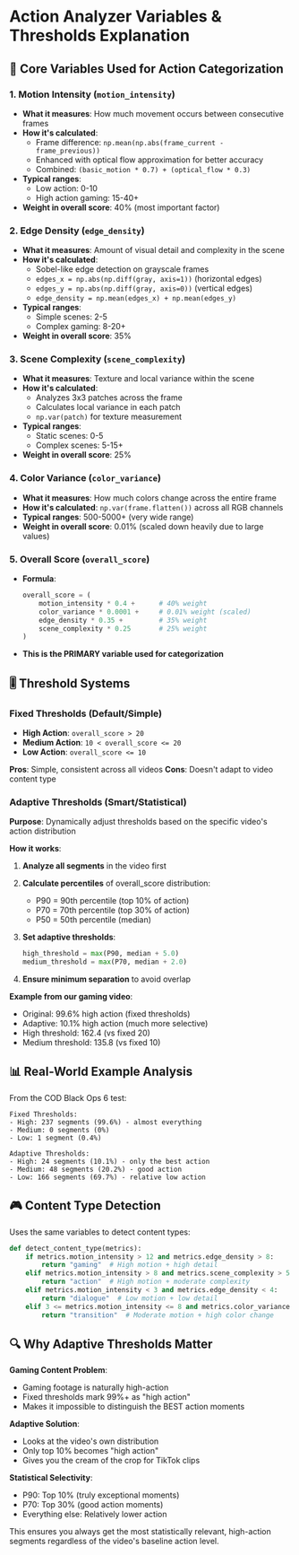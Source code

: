 # Action Analyzer Variables & Thresholds Explanation

## 🔢 Core Variables Used for Action Categorization

### 1. **Motion Intensity** (`motion_intensity`)
- **What it measures**: How much movement occurs between consecutive frames
- **How it's calculated**: 
  - Frame difference: `np.mean(np.abs(frame_current - frame_previous))`
  - Enhanced with optical flow approximation for better accuracy
  - Combined: `(basic_motion * 0.7) + (optical_flow * 0.3)`
- **Typical ranges**: 
  - Low action: 0-10
  - High action gaming: 15-40+
- **Weight in overall score**: 40% (most important factor)

### 2. **Edge Density** (`edge_density`)
- **What it measures**: Amount of visual detail and complexity in the scene
- **How it's calculated**: 
  - Sobel-like edge detection on grayscale frames
  - `edges_x = np.abs(np.diff(gray, axis=1))` (horizontal edges)
  - `edges_y = np.abs(np.diff(gray, axis=0))` (vertical edges)
  - `edge_density = np.mean(edges_x) + np.mean(edges_y)`
- **Typical ranges**:
  - Simple scenes: 2-5
  - Complex gaming: 8-20+
- **Weight in overall score**: 35%

### 3. **Scene Complexity** (`scene_complexity`)
- **What it measures**: Texture and local variance within the scene
- **How it's calculated**:
  - Analyzes 3x3 patches across the frame
  - Calculates local variance in each patch
  - `np.var(patch)` for texture measurement
- **Typical ranges**:
  - Static scenes: 0-5
  - Complex scenes: 5-15+
- **Weight in overall score**: 25%

### 4. **Color Variance** (`color_variance`)
- **What it measures**: How much colors change across the entire frame
- **How it's calculated**: `np.var(frame.flatten())` across all RGB channels
- **Typical ranges**: 500-5000+ (very wide range)
- **Weight in overall score**: 0.01% (scaled down heavily due to large values)

### 5. **Overall Score** (`overall_score`)
- **Formula**: 
  ```python
  overall_score = (
      motion_intensity * 0.4 +      # 40% weight
      color_variance * 0.0001 +     # 0.01% weight (scaled)
      edge_density * 0.35 +         # 35% weight  
      scene_complexity * 0.25       # 25% weight
  )
  ```
- **This is the PRIMARY variable used for categorization**

## 🎚️ Threshold Systems

### **Fixed Thresholds** (Default/Simple)
- **High Action**: `overall_score > 20`
- **Medium Action**: `10 < overall_score <= 20`
- **Low Action**: `overall_score <= 10`

**Pros**: Simple, consistent across all videos
**Cons**: Doesn't adapt to video content type

### **Adaptive Thresholds** (Smart/Statistical)
**Purpose**: Dynamically adjust thresholds based on the specific video's action distribution

**How it works**:
1. **Analyze all segments** in the video first
2. **Calculate percentiles** of overall_score distribution:
   - P90 = 90th percentile (top 10% of action)
   - P70 = 70th percentile (top 30% of action)
   - P50 = 50th percentile (median)

3. **Set adaptive thresholds**:
   ```python
   high_threshold = max(P90, median + 5.0)
   medium_threshold = max(P70, median + 2.0)
   ```

4. **Ensure minimum separation** to avoid overlap

**Example from our gaming video**:
- Original: 99.6% high action (fixed thresholds)
- Adaptive: 10.1% high action (much more selective)
- High threshold: 162.4 (vs fixed 20)
- Medium threshold: 135.8 (vs fixed 10)

## 📊 Real-World Example Analysis

From the COD Black Ops 6 test:
```
Fixed Thresholds:
- High: 237 segments (99.6%) - almost everything
- Medium: 0 segments (0%)
- Low: 1 segment (0.4%)

Adaptive Thresholds:
- High: 24 segments (10.1%) - only the best action
- Medium: 48 segments (20.2%) - good action
- Low: 166 segments (69.7%) - relative low action
```

## 🎮 Content Type Detection

Uses the same variables to detect content types:

```python
def detect_content_type(metrics):
    if metrics.motion_intensity > 12 and metrics.edge_density > 8:
        return "gaming"  # High motion + high detail
    elif metrics.motion_intensity > 8 and metrics.scene_complexity > 5:
        return "action"  # High motion + moderate complexity
    elif metrics.motion_intensity < 3 and metrics.edge_density < 4:
        return "dialogue"  # Low motion + low detail
    elif 3 <= metrics.motion_intensity <= 8 and metrics.color_variance > 2000:
        return "transition"  # Moderate motion + high color change
```

## 🔍 Why Adaptive Thresholds Matter

**Gaming Content Problem**: 
- Gaming footage is naturally high-action
- Fixed thresholds mark 99%+ as "high action"
- Makes it impossible to distinguish the BEST action moments

**Adaptive Solution**:
- Looks at the video's own distribution
- Only top 10% becomes "high action"
- Gives you the cream of the crop for TikTok clips

**Statistical Selectivity**:
- P90: Top 10% (truly exceptional moments)
- P70: Top 30% (good action moments)
- Everything else: Relatively lower action

This ensures you always get the most statistically relevant, high-action segments regardless of the video's baseline action level.
